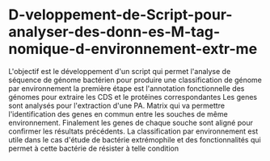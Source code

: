 # D-veloppement-de-Script-pour-analyser-des-donn-es-M-tag-nomique-d-environnement-extr-me
L'objectif est le développement d'un script qui permet l'analyse de séquence de génome bactérien pour produire une classification de génome par environnement la première étape est l'annotation fonctionnelle des génomes pour extraire les CDS et le protéines correspondantes
Les genes sont analysés pour l'extraction d'une PA. Matrix qui va permettre l'identification des genes en commun entre les souches de même environnement.
Finalement les genes de chaque souche sont aligné pour confirmer les résultats précédents.
La classification par environnement est utile dans le cas d'étude de bactérie extrémophile et des fonctionnalités qui permet à cette bactérie de résister à telle condition
